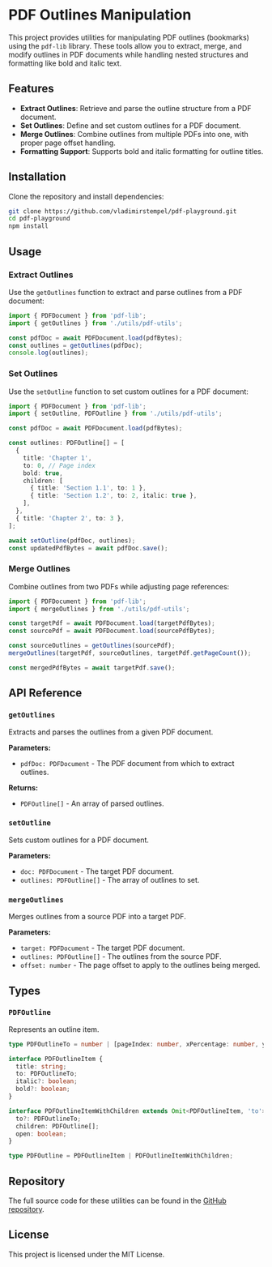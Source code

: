 # PDF Outlines Manipulation

This project provides utilities for manipulating PDF outlines (bookmarks) using the `pdf-lib` library. These tools allow you to extract, merge, and modify outlines in PDF documents while handling nested structures and formatting like bold and italic text.

## Features

- **Extract Outlines**: Retrieve and parse the outline structure from a PDF document.
- **Set Outlines**: Define and set custom outlines for a PDF document.
- **Merge Outlines**: Combine outlines from multiple PDFs into one, with proper page offset handling.
- **Formatting Support**: Supports bold and italic formatting for outline titles.

## Installation

Clone the repository and install dependencies:

```bash
git clone https://github.com/vladimirstempel/pdf-playground.git
cd pdf-playground
npm install
```

## Usage

### Extract Outlines

Use the `getOutlines` function to extract and parse outlines from a PDF document:

```typescript
import { PDFDocument } from 'pdf-lib';
import { getOutlines } from './utils/pdf-utils';

const pdfDoc = await PDFDocument.load(pdfBytes);
const outlines = getOutlines(pdfDoc);
console.log(outlines);
```

### Set Outlines

Use the `setOutline` function to set custom outlines for a PDF document:

```typescript
import { PDFDocument } from 'pdf-lib';
import { setOutline, PDFOutline } from './utils/pdf-utils';

const pdfDoc = await PDFDocument.load(pdfBytes);

const outlines: PDFOutline[] = [
  {
    title: 'Chapter 1',
    to: 0, // Page index
    bold: true,
    children: [
      { title: 'Section 1.1', to: 1 },
      { title: 'Section 1.2', to: 2, italic: true },
    ],
  },
  { title: 'Chapter 2', to: 3 },
];

await setOutline(pdfDoc, outlines);
const updatedPdfBytes = await pdfDoc.save();
```

### Merge Outlines

Combine outlines from two PDFs while adjusting page references:

```typescript
import { PDFDocument } from 'pdf-lib';
import { mergeOutlines } from './utils/pdf-utils';

const targetPdf = await PDFDocument.load(targetPdfBytes);
const sourcePdf = await PDFDocument.load(sourcePdfBytes);

const sourceOutlines = getOutlines(sourcePdf);
mergeOutlines(targetPdf, sourceOutlines, targetPdf.getPageCount());

const mergedPdfBytes = await targetPdf.save();
```

## API Reference

### `getOutlines`

Extracts and parses the outlines from a given PDF document.

**Parameters:**
- `pdfDoc: PDFDocument` - The PDF document from which to extract outlines.

**Returns:**
- `PDFOutline[]` - An array of parsed outlines.

### `setOutline`

Sets custom outlines for a PDF document.

**Parameters:**
- `doc: PDFDocument` - The target PDF document.
- `outlines: PDFOutline[]` - The array of outlines to set.

### `mergeOutlines`

Merges outlines from a source PDF into a target PDF.

**Parameters:**
- `target: PDFDocument` - The target PDF document.
- `outlines: PDFOutline[]` - The outlines from the source PDF.
- `offset: number` - The page offset to apply to the outlines being merged.

## Types

### `PDFOutline`

Represents an outline item.

```typescript
type PDFOutlineTo = number | [pageIndex: number, xPercentage: number, yPercentage: number];

interface PDFOutlineItem {
  title: string;
  to: PDFOutlineTo;
  italic?: boolean;
  bold?: boolean;
}

interface PDFOutlineItemWithChildren extends Omit<PDFOutlineItem, 'to'> {
  to?: PDFOutlineTo;
  children: PDFOutline[];
  open: boolean;
}

type PDFOutline = PDFOutlineItem | PDFOutlineItemWithChildren;
```

## Repository

The full source code for these utilities can be found in the [GitHub repository](https://github.com/vladimirstempel/pdf-playground/tree/main).

## License

This project is licensed under the MIT License.
